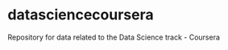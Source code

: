 datasciencecoursera
===================

Repository for data related to the Data Science track - Coursera
